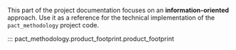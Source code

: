 This part of the project documentation focuses on
an **information-oriented** approach. Use it as a
reference for the technical implementation of the
`pact_methodology` project code.

::: pact_methodology.product_footprint.product_footprint
